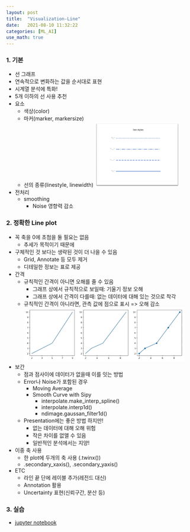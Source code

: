 ```yaml
---
layout: post
title:  "Visualization-Line"
date:   2021-08-10 11:32:22
categories: [ML_AI]
use_math: true
---
```


### 1. 기본
* 선 그래프
* 연속적으로 변화하는 값을 순서대로 표현
* 시계열 분석에 특화!
* 5개 이하의 선 사용 추천
* 요소
  * 색상(color)
  * 마커(marker, markersize)
  * 선의 종류(linestyle, linewidth)
  ![](/assets/image/ustage/w2_day2_8.png)
* 전처리
  * smoothing
    * Noise 영향력 감소

### 2. 정확한 Line plot
* 꼭 축을 0에 초첨을 둘 필요는 없음
  * 추세가 목적이기 때문에
* 구체적인 것 보다는 생략된 것이 더 나을 수 있음
  * Grid, Annotate 등 모두 제거
  * 디테일한 정보는 표로 제공
* 간격
  * 규칙적인 간격이 아니면 오해를 줄 수 있음
    * 그래프 상에서 규칙적으로 보일때: 기울기 정보 오해
    * 그래프 상에서 간격이 다를때: 없는 데이터에 대해 있는 것으로 착각
  * 규칙적인 간격이 아니라면, 관측 값에 점으로 표시 => 오해 감소
  ![](/assets/image/ustage/w2_day2_9.png)
* 보간
  * 점과 점사이에 데이터가 없을때 이를 잇는 방법
  * Error나 Noise가 포함된 경우
    * Moving Average
    * Smooth Curve with Sipy
      * interpolate.make_interp_spline()
      * interpolate.interp1d()
      * ndimage.gaussan_filter1d()
  * Presentation에는 좋은 방법 하지만!
    * 없는 데이터에 대해 오해 위험
    * 작은 차이를 없앨 수 있음
    * 일반적인 분석에서는 지양!
* 이중 축 사용
  * 한 plot에 두개의 축 사용 (.twinx())
  * .secondary_xaxis(), .secondary_yaxis()
* ETC
  * 라인 끝 단에 레이블 추가(레전드 대신)
  * Annotation 활용
  * Uncertainty 표현(신뢰구간, 분산 등)

### 3. 실습
* [jupyter notebook](https://github.com/KyungHyunLim/Prv/blob/main/Viz/Lineplot.ipynb)
